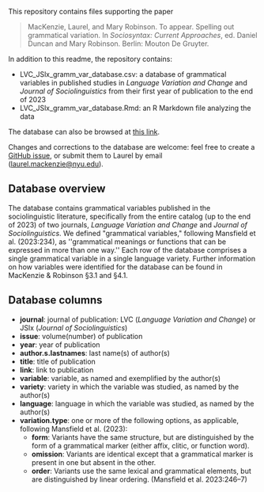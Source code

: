 This repository contains files supporting the paper

> MacKenzie, Laurel, and Mary Robinson. To appear. Spelling out grammatical variation. In *Sociosyntax: Current Approaches*, 
ed. Daniel Duncan and Mary Robinson. Berlin: Mouton De Gruyter.

In addition to this readme, the repository contains:

- LVC_JSlx_gramm_var_database.csv: a database of grammatical variables in published studies in *Language Variation and Change* and 
*Journal of Sociolinguistics* from their first year of publication to the end of 2023
- LVC_JSlx_gramm_var_database.Rmd: an R Markdown file analyzing the data

The database can also be browsed at [this link](https://docs.google.com/spreadsheets/d/1VzFpmDeR5bj1UBG5qSeEpZxatuUKQS8EJiTOrf8r-1Y/edit?usp=sharing).

Changes and corrections to the database are welcome: feel free to create a [GitHub issue](https://github.com/laurelmackenzie/grammatical-variation-metastudy/issues),
or submit them to Laurel by email ([laurel.mackenzie@nyu.edu](mailto:laurel.mackenzie@nyu.edu)).

## Database overview

The database contains grammatical variables published in the sociolinguistic literature, specifically from the entire catalog (up to the
end of 2023) of two journals, *Language Variation and Change* and  *Journal of Sociolinguistics*. We defined "grammatical variables,"
following Mansfield et al. (2023:234), as ''grammatical meanings or functions that can be expressed in more than one way.'' 
Each row of the database comprises a single  grammatical variable in a single language variety. Further information on how variables 
were identified for the database can be found in MacKenzie & Robinson §3.1 and §4.1.

## Database columns

- **journal**: journal of publication: LVC (*Language Variation and Change*) or JSlx (*Journal of Sociolinguistics*)
- **issue**: volume(number) of publication
- **year**: year of publication
- **author.s.lastnames**: last name(s) of author(s)
- **title**: title of publication
- **link**: link to publication
- **variable**: variable, as named and exemplified by the author(s)
- **variety**: variety in which the variable was studied, as named by the author(s)
- **language**: language in which the variable was studied, as named by the author(s)
- **variation.type**: one or more of the following options, as applicable, following Mansfield et al. (2023):
  - **form**: Variants have the same structure, but are distinguished by the form of a grammatical marker (either affix, clitic, or function word).
  - **omission**: Variants are identical except that a grammatical marker is present in one but absent in the other.
  - **order**: Variants use the same lexical and grammatical elements, but are distinguished by linear ordering. (Mansfield et al. 2023:246–7)
